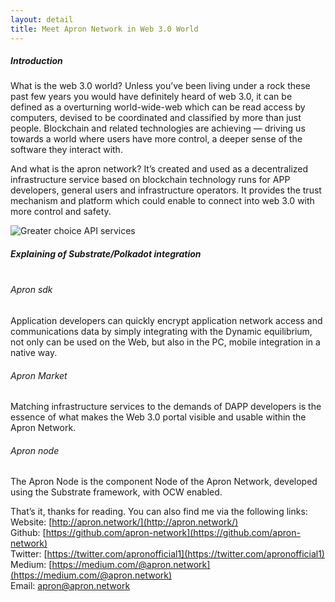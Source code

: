 ```yaml
---
layout: detail
title: Meet Apron Network in Web 3.0 World
---
```


##### Introduction

What is the web 3.0 world? Unless you’ve been living under a rock these past few years you would have definitely heard of web 3.0, it can be defined as a overturning world-wide-web which can be read access by computers, devised to be coordinated and classified by more than just people. Blockchain and related technologies are achieving — driving us towards a world where users have more control, a deeper sense of the software they interact with.

And what is the apron network? It’s created and used as a decentralized infrastructure service based on blockchain technology runs for APP developers, general users and infrastructure operators. It provides the trust mechanism and platform which could enable to connect into web 3.0 with more control and safety.

![Greater choice API services](/assets/images/posts/20201209MeetApronNetworkinWeb30World.png)

##### Explaining of Substrate/Polkadot integration <br/><br/>


###### Apron sdk
Application developers can quickly encrypt application network access and communications data by simply integrating with the Dynamic equilibrium, not only can be used on the Web, but also in the PC, mobile integration in a native way.

###### Apron Market
Matching infrastructure services to the demands of DAPP developers is the essence of what makes the Web 3.0 portal visible and usable within the Apron Network.

###### Apron node
The Apron Node is the component Node of the Apron Network, developed using the Substrate framework, with OCW enabled.

That’s it, thanks for reading. You can also find me via the following links:  <br/>
Website: [http://apron.network/](http://apron.network/)  
Github: [https://github.com/apron-network](https://github.com/apron-network)  
Twitter: [https://twitter.com/apronofficial1](https://twitter.com/apronofficial1)  
Medium: [https://medium.com/@apron.network](https://medium.com/@apron.network)  
Email: [apron@apron.network](mailto:apron@apron.network)  

